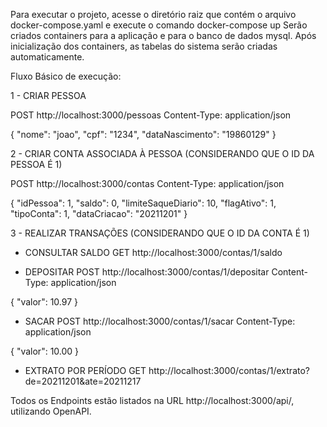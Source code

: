 Para executar o projeto, acesse o diretório raiz que contém o arquivo docker-compose.yaml e execute o comando docker-compose up
Serão criados containers para a aplicação e para o banco de dados mysql.
Após inicialização dos containers, as tabelas do sistema serão criadas automaticamente.

Fluxo Básico de execução:

1 - CRIAR PESSOA

POST http://localhost:3000/pessoas
Content-Type: application/json

{
  "nome": "joao",
  "cpf": "1234",
  "dataNascimento": "19860129"
}

2 - CRIAR CONTA ASSOCIADA À PESSOA (CONSIDERANDO QUE O ID DA PESSOA É 1)

POST http://localhost:3000/contas
Content-Type: application/json

{
  "idPessoa": 1,
  "saldo": 0,
  "limiteSaqueDiario": 10,
  "flagAtivo": 1,
  "tipoConta": 1,
  "dataCriacao": "20211201"
}

3 - REALIZAR TRANSAÇÕES (CONSIDERANDO QUE O ID DA CONTA É 1)

  - CONSULTAR SALDO
  GET http://localhost:3000/contas/1/saldo

  - DEPOSITAR
  POST http://localhost:3000/contas/1/depositar
  Content-Type: application/json

  {
    "valor": 10.97
  }

  - SACAR
  POST http://localhost:3000/contas/1/sacar
  Content-Type: application/json

  {
    "valor": 10.00
  }

  - EXTRATO POR PERÍODO
  GET http://localhost:3000/contas/1/extrato?de=20211201&ate=20211217


  Todos os Endpoints estão listados na URL http://localhost:3000/api/, utilizando OpenAPI.
  
  
  

